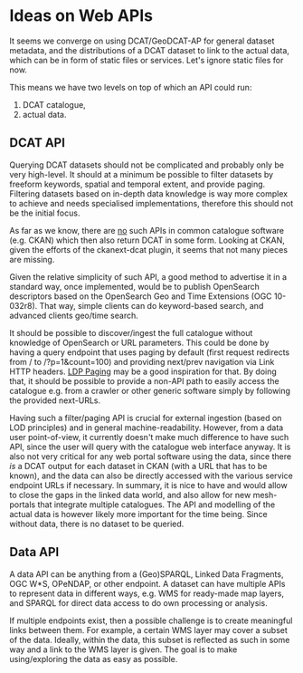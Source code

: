 # Ideas on Web APIs

It seems we converge on using DCAT/GeoDCAT-AP for general dataset metadata, and the distributions of a DCAT dataset to link to the actual data, which can be in form of static files or services. Let's ignore static files for now.

This means we have two levels on top of which an API could run:
1. DCAT catalogue,
2. actual data.

## DCAT API

Querying DCAT datasets should not be complicated and probably only be very high-level.
It should at a minimum be possible to filter datasets by freeform keywords, spatial and temporal extent, and provide paging. Filtering datasets based on in-depth data knowledge is way more complex to achieve and needs specialised implementations, therefore this should not be the initial focus. 

As far as we know, there are [no](https://github.com/ckan/ckanext-dcat/issues/38) such APIs in common catalogue software (e.g. CKAN) which then also return DCAT in some form. Looking at CKAN, given the efforts of the ckanext-dcat plugin, it seems that not many pieces are missing.

Given the relative simplicity of such API, a good method to advertise it in a standard way, once implemented, would be to publish OpenSearch descriptors based on the OpenSearch Geo and Time Extensions (OGC 10-032r8). That way, simple clients can do keyword-based search, and advanced clients geo/time search.

It should be possible to discover/ingest the full catalogue without knowledge of OpenSearch or URL parameters. This could be done by having a query endpoint that uses paging by default (first request redirects from / to /?p=1&count=100) and providing next/prev navigation via Link HTTP headers. [LDP Paging](https://dvcs.w3.org/hg/ldpwg/raw-file/default/ldp-paging.html) may be a good inspiration for that. By doing that, it should be possible to provide a non-API path to easily access the catalogue e.g. from a crawler or other generic software simply by following the provided next-URLs.

Having such a filter/paging API is crucial for external ingestion (based on LOD principles) and in general machine-readability. However, from a data user point-of-view, it currently doesn't make much difference to have such API, since the user will query with the catalogue web interface anyway. It is also not very critical for any web portal software using the data, since there *is* a DCAT output for each dataset in CKAN (with a URL that has to be known), and the data can also be directly accessed with the various service endpoint URLs if necessary. In summary, it is nice to have and would allow to close the gaps in the linked data world, and also allow for new mesh-portals that integrate multiple catalogues. The API and modelling of the actual data is however likely more important for the time being. Since without data, there is no dataset to be queried.

## Data API

A data API can be anything from a (Geo)SPARQL, Linked Data Fragments, OGC W*S, OPeNDAP, or other endpoint. A dataset can have multiple APIs to represent data in different ways, e.g. WMS for ready-made map layers, and SPARQL for direct data access to do own processing or analysis.

If multiple endpoints exist, then a possible challenge is to create meaningful links between them. For example, a certain WMS layer may cover a subset of the data. Ideally, within the data, this subset is reflected as such in some way and a link to the WMS layer is given. The goal is to make using/exploring the data as easy as possible.
